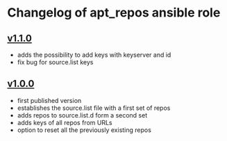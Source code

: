 # Changelog of apt_repos ansible role

## [v1.1.0](https://github.com/UdelaRInterior/ansible-apt_repos/tree/v1.1.0)

* adds the possibility to add keys with keyserver and id 
* fix bug for source.list keys

## [v1.0.0](https://github.com/UdelaRInterior/ansible-apt_repos/tree/v1.0.0)

* first published version
* establishes the source.list file with a first set of repos
* adds repos to source.list.d form a second set
* adds keys of all repos from URLs
* option to reset all the previously existing repos